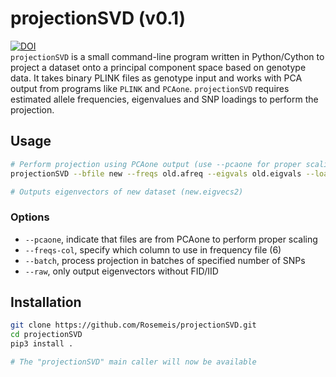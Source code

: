 # projectionSVD (v0.1)
[![DOI](https://zenodo.org/badge/866019962.svg)](https://doi.org/10.5281/zenodo.13881622)\
`projectionSVD` is a small command-line program written in Python/Cython to project a dataset onto a principal component space based on genotype data. It takes binary PLINK files as genotype input and works with PCA output from programs like `PLINK` and `PCAone`. `projectionSVD` requires estimated allele frequencies, eigenvalues and SNP loadings to perform the projection.

## Usage
```bash
# Perform projection using PCAone output (use --pcaone for proper scaling)
projectionSVD --bfile new --freqs old.afreq --eigvals old.eigvals --loadings old.loadings --threads 32 --out new --pcaone

# Outputs eigenvectors of new dataset (new.eigvecs2)
```

### Options
* `--pcaone`, indicate that files are from PCAone to perform proper scaling
* `--freqs-col`, specify which column to use in frequency file (6)
* `--batch`, process projection in batches of specified number of SNPs
* `--raw`, only output eigenvectors without FID/IID

## Installation
```bash
git clone https://github.com/Rosemeis/projectionSVD.git
cd projectionSVD
pip3 install .

# The "projectionSVD" main caller will now be available
